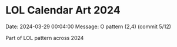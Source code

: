 # LOL Calendar Art 2024

Date: 2024-03-29 00:04:00
Message: O pattern (2,4) (commit 5/12)

Part of LOL pattern across 2024
